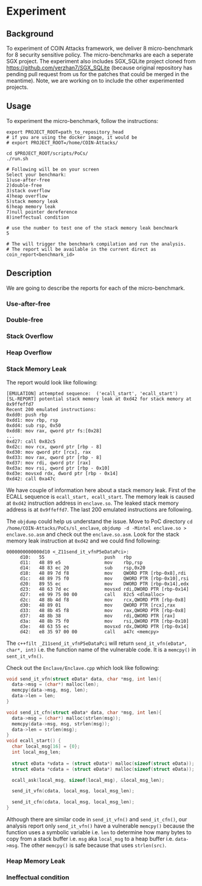 # Experiment

## Background
To experiment of COIN Attacks framework, we deliver 8 micro-benchmark for 8 security sensitive policy. The micro-benchmarks are each a seperate SGX project. The experiment also includes SGX_SQLite project cloned from https://github.com/yerzhan7/SGX_SQLite (because original repository has pending pull request from us for the patches that could be merged in the meantime). Note, we are working on to include the other experimented projects.

## Usage
To experiment the micro-benchmark, follow the instructions:
```
export PROJECT_ROOT=path_to_repository_head
# if you are using the docker image, it would be
# export PROJECT_ROOT=/home/COIN-Attacks/

cd $PROJECT_ROOT/scripts/PoCs/
./run.sh

# Following will be on your screen
Select your benchmark:
1)use-after-free
2)double-free
3)stack overflow
4)heap overflow
5)stack memory leak
6)heap memory leak
7)null pointer dereference
8)ineffectual condition

# use the number to test one of the stack memory leak benchmark
5

# The will trigger the benchmark compilation and run the analysis.
# The report will be available in the current direct as coin_report<benchmark_id>
```

## Description
We are going to describe the reports for each of the micro-benchmark.

### Use-after-free

### Double-free

### Stack Overflow

### Heap Overflow

### Stack Memory Leak
The report would look like following:

```
[EMULATION] attempted sequence:  ('ecall_start', 'ecall_start')
[SL-REPORT] potential stack memory leak at 0xd42 for stack memory at 0x9ffeffd7
Recent 200 emulated instructions: 
0xdd0: push rbp
0xdd1: mov rbp, rsp
0xdd4: sub rsp, 0x50
0xdd8: mov rax, qword ptr fs:[0x28]
...
0xd27: call 0x82c5
0xd2c: mov rcx, qword ptr [rbp - 8]
0xd30: mov qword ptr [rcx], rax
0xd33: mov rax, qword ptr [rbp - 8]
0xd37: mov rdi, qword ptr [rax]
0xd3a: mov rsi, qword ptr [rbp - 0x10]
0xd3e: movsxd rdx, dword ptr [rbp - 0x14]
0xd42: call 0xa47c
```

We have couple of information here about a stack memory leak. First of the ECALL sequence is `ecall_start, ecall_start`. The memory leak is caused at `0xd42` instruction address in `enclave.so`. The leaked stack memory address is at `0x9ffeffd7`. The last 200 emulated instructions are following.

The `objdump` could help us understand the issue. Move to PoC directory `cd /home/COIN-Attacks/PoCs/sl_enclave`, `objdump -d -Mintel enclave.so > enclave.so.asm` and check out the `enclave.so.asm`. Look for the stack memory leak instruction at `0xd42` and we could find following:

```
0000000000000d10 <_Z11send_it_vfnP5eDataPci>:
     d10:	55                   	push   rbp
     d11:	48 89 e5             	mov    rbp,rsp
     d14:	48 83 ec 20          	sub    rsp,0x20
     d18:	48 89 7d f8          	mov    QWORD PTR [rbp-0x8],rdi
     d1c:	48 89 75 f0          	mov    QWORD PTR [rbp-0x10],rsi
     d20:	89 55 ec             	mov    DWORD PTR [rbp-0x14],edx
     d23:	48 63 7d ec          	movsxd rdi,DWORD PTR [rbp-0x14]
     d27:	e8 99 75 00 00       	call   82c5 <dlmalloc>
     d2c:	48 8b 4d f8          	mov    rcx,QWORD PTR [rbp-0x8]
     d30:	48 89 01             	mov    QWORD PTR [rcx],rax
     d33:	48 8b 45 f8          	mov    rax,QWORD PTR [rbp-0x8]
     d37:	48 8b 38             	mov    rdi,QWORD PTR [rax]
     d3a:	48 8b 75 f0          	mov    rsi,QWORD PTR [rbp-0x10]
     d3e:	48 63 55 ec          	movsxd rdx,DWORD PTR [rbp-0x14]
     d42:	e8 35 97 00 00       	call   a47c <memcpy>
```

The `c++filt _Z11send_it_vfnP5eDataPci` will return `send_it_vfn(eData*, char*, int)` i.e. the function name of the vulnerable code. It is a `memcpy()` in `sent_it_vfn()`.

Check out the `Enclave/Enclave.cpp` which look like following:

```c++
void send_it_vfn(struct eData* data, char *msg, int len){
  data->msg = (char*) malloc(len);
  memcpy(data->msg, msg, len);
  data->len = len;
}

void send_it_cfn(struct eData* data, char *msg, int len){
  data->msg = (char*) malloc(strlen(msg));
  memcpy(data->msg, msg, strlen(msg));
  data->len = strlen(msg);
}
void ecall_start() {
  char local_msg[16] = {0};
  int local_msg_len;
  
  struct eData *vdata = (struct eData*) malloc(sizeof(struct eData));
  struct eData *cdata = (struct eData*) malloc(sizeof(struct eData));

  ocall_ask(local_msg, sizeof(local_msg), &local_msg_len);

  send_it_vfn(cdata, local_msg, local_msg_len);

  send_it_cfn(cdata, local_msg, local_msg_len);
}
```

Although there are similar code in `send_it_vfn()` and `send_it_cfn()`, our analysis report only `send_it_vfn()` have a vulnerable `memcpy()` because the function uses a symbolic variable i.e. `len` to determine how many bytes to copy from a stack buffer i.e. `msg` aka `local_msg` to a heap buffer i.e. `data->msg`. The other `memcpy()` is safe because that uses `strlen(src)`.

### Heap Memory Leak

### Ineffectual condition

